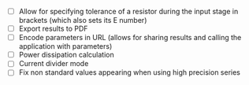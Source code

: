 - [ ] Allow for specifying tolerance of a resistor during the input stage in brackets (which also sets its E number)
- [ ] Export results to PDF
- [ ] Encode parameters in URL (allows for sharing results and calling the application with parameters)
- [ ] Power dissipation calculation
- [ ] Current divider mode
- [ ] Fix non standard values appearing when using high precision series
